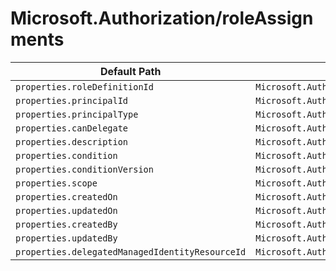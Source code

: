 # Microsoft.Authorization/roleAssignments

| Default Path | Alias |
|---|---|
| `properties.roleDefinitionId` | `Microsoft.Authorization/roleAssignments/roleDefinitionId` |
| `properties.principalId` | `Microsoft.Authorization/roleAssignments/principalId` |
| `properties.principalType` | `Microsoft.Authorization/roleAssignments/principalType` |
| `properties.canDelegate` | `Microsoft.Authorization/roleAssignments/canDelegate` |
| `properties.description` | `Microsoft.Authorization/roleAssignments/description` |
| `properties.condition` | `Microsoft.Authorization/roleAssignments/condition` |
| `properties.conditionVersion` | `Microsoft.Authorization/roleAssignments/conditionVersion` |
| `properties.scope` | `Microsoft.Authorization/roleAssignments/scope` |
| `properties.createdOn` | `Microsoft.Authorization/roleAssignments/createdOn` |
| `properties.updatedOn` | `Microsoft.Authorization/roleAssignments/updatedOn` |
| `properties.createdBy` | `Microsoft.Authorization/roleAssignments/createdBy` |
| `properties.updatedBy` | `Microsoft.Authorization/roleAssignments/updatedBy` |
| `properties.delegatedManagedIdentityResourceId` | `Microsoft.Authorization/roleAssignments/delegatedManagedIdentityResourceId` |

